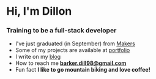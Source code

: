 <center>
<h1 align="left">Hi, I'm Dillon</h1>
<h3 align="left">Training to be a full-stack developer</h3>

<div align="left">
  
- I've just graduated (in September) from [Makers](https://makers.tech/)
- Some of my projects are available at [portfolio](https://dillonbarker.github.io/)
- I write on my [blog](https://dillonbarker.github.io/blog/)
- How to reach me **barker.dill98@gmail.com**
- Fun fact **I like to go mountain biking and love coffee!**

</div>

